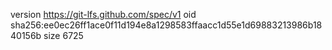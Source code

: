 version https://git-lfs.github.com/spec/v1
oid sha256:ee0ec26ff1ace0f11d194e8a1298583ffaacc1d55e1d69883213986b1840156b
size 6725
